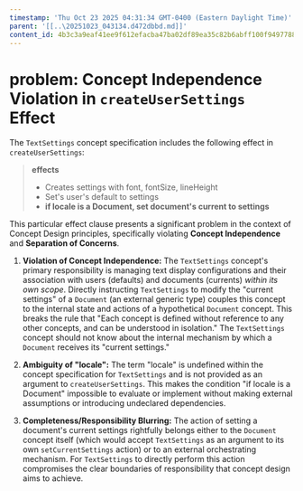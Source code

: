 ```yaml
---
timestamp: 'Thu Oct 23 2025 04:31:34 GMT-0400 (Eastern Daylight Time)'
parent: '[[..\20251023_043134.d472dbbd.md]]'
content_id: 4b3c3a9eaf41ee9f612efacba47ba02df89ea35c82b6abff100f9497788bb4eb
---
```


# problem: Concept Independence Violation in `createUserSettings` Effect

The `TextSettings` concept specification includes the following effect in `createUserSettings`:

> **effects**
>
> * Creates settings with font, fontSize, lineHeight
> * Set's user's default to settings
> * **if locale is a Document, set document's current to settings**

This particular effect clause presents a significant problem in the context of Concept Design principles, specifically violating **Concept Independence** and **Separation of Concerns**.

1. **Violation of Concept Independence:** The `TextSettings` concept's primary responsibility is managing text display configurations and their association with users (defaults) and documents (currents) *within its own scope*. Directly instructing `TextSettings` to modify the "current settings" of a `Document` (an external generic type) couples this concept to the internal state and actions of a hypothetical `Document` concept. This breaks the rule that "Each concept is defined without reference to any other concepts, and can be understood in isolation." The `TextSettings` concept should not know about the internal mechanism by which a `Document` receives its "current settings."

2. **Ambiguity of "locale":** The term "locale" is undefined within the concept specification for `TextSettings` and is not provided as an argument to `createUserSettings`. This makes the condition "if locale is a Document" impossible to evaluate or implement without making external assumptions or introducing undeclared dependencies.

3. **Completeness/Responsibility Blurring:** The action of setting a document's current settings rightfully belongs either to the `Document` concept itself (which would accept `TextSettings` as an argument to its own `setCurrentSettings` action) or to an external orchestrating mechanism. For `TextSettings` to directly perform this action compromises the clear boundaries of responsibility that concept design aims to achieve.
